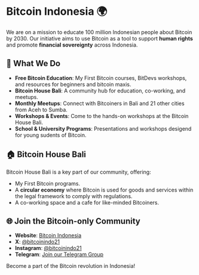 # Bitcoin Indonesia 🌍

We are on a mission to educate 100 million Indonesian people about Bitcoin by 2030. Our initiative aims to use Bitcoin as a tool to support **human rights** and promote **financial sovereignty** across Indonesia.

## 🌟 What We Do
- **Free Bitcoin Education**: My First Bitcoin courses, BitDevs workshops, and resources for beginners and bitcoin maxis.
- **Bitcoin House Bali**: A community hub for education, co-working, and meetups.
- **Monthly Meetups**: Connect with Bitcoiners in Bali and 21 other cities from Aceh to Sumba.
- **Workshops & Events**: Come to the hands-on workshops at the Bitcoin House Bali.
- **School & University Programs**: Presentations and workshops desigend for young sudents of Bitcoin.

## 🏠 Bitcoin House Bali
Bitcoin House Bali is a key part of our community, offering:
- My First Bitcoin programs.
- A **circular economy** where Bitcoin is used for goods and services within the legal framework to comply with regulations.
- A co-working space and a cafe for like-minded Bitcoiners.

## 🌐 Join the Bitcoin-only Community
- **Website**: [Bitcoin Indonesia](http://www.bitcoinindonesia.xyz)
- **X**: [@bitcoinindo21](https://twitter.com/bitcoinindo21)
- **Instagram**: [@bitcoinindo21](https://www.instagram.com/bitcoinindo21)
- **Telegram**: [Join our Telegram Group]([https://t.me](https://t.me/+OIIRyKQmvJY0MWFk))

Become a part of the Bitcoin revolution in Indonesia!

<!--
**bitcoinindo21/bitcoinindo21** is a ✨ _special_ ✨ repository because its `README.md` (this file) appears on your GitHub profile.

Here are some ideas to get you started:

- 🔭 I’m currently working on ...
- 🌱 I’m currently learning ...
- 👯 I’m looking to collaborate on ...
- 🤔 I’m looking for help with ...
- 💬 Ask me about ...
- 📫 How to reach me: ...
- 😄 Pronouns: ...
- ⚡ Fun fact: ...
-->
